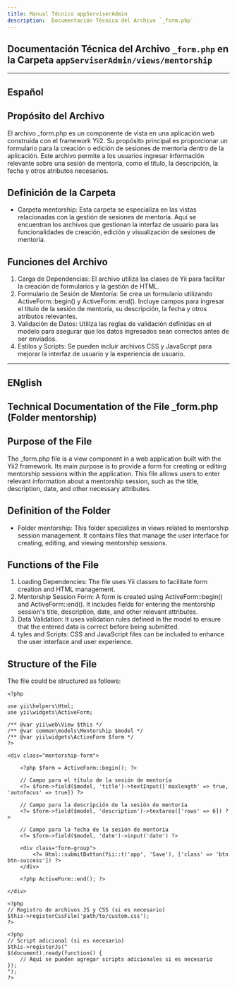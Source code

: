 ```yaml
---
title: Manual Técnico appServiserAdmin
description:  Documentación Técnica del Archivo `_form.php`
---
```


## Documentación Técnica del Archivo `_form.php` en la Carpeta `appServiserAdmin/views/mentorship`

---

## Español

## Propósito del Archivo
El archivo _form.php es un componente de vista en una aplicación web construida con el framework Yii2. Su propósito principal es proporcionar un formulario para la creación o edición de sesiones de mentoría dentro de la aplicación. Este archivo permite a los usuarios ingresar información relevante sobre una sesión de mentoría, como el título, la descripción, la fecha y otros atributos necesarios.

## Definición de la Carpeta
- Carpeta mentorship: Esta carpeta se especializa en las vistas relacionadas con la gestión de sesiones de mentoría. Aquí se encuentran los archivos que gestionan la interfaz de usuario para las funcionalidades de creación, edición y visualización de sesiones de mentoría.

## Funciones del Archivo
1. Carga de Dependencias: El archivo utiliza las clases de Yii para facilitar la creación de formularios y la gestión de HTML.
2. Formulario de Sesión de Mentoría:
Se crea un formulario utilizando ActiveForm::begin() y ActiveForm::end().
Incluye campos para ingresar el título de la sesión de mentoría, su descripción, la fecha y otros atributos relevantes.
3. Validación de Datos:
Utiliza las reglas de validación definidas en el modelo para asegurar que los datos ingresados sean correctos antes de ser enviados.
4. Estilos y Scripts:
Se pueden incluir archivos CSS y JavaScript para mejorar la interfaz de usuario y la experiencia de usuario.

---

## ENglish

## Technical Documentation of the File _form.php (Folder mentorship)

## Purpose of the File
The _form.php file is a view component in a web application built with the Yii2 framework. Its main purpose is to provide a form for creating or editing mentorship sessions within the application. This file allows users to enter relevant information about a mentorship session, such as the title, description, date, and other necessary attributes.

## Definition of the Folder
- Folder mentorship: This folder specializes in views related to mentorship session management. It contains files that manage the user interface for creating, editing, and viewing mentorship sessions.

## Functions of the File
1. Loading Dependencies: The file uses Yii classes to facilitate form creation and HTML management.
2. Mentorship Session Form:
A form is created using ActiveForm::begin() and ActiveForm::end().
It includes fields for entering the mentorship session's title, description, date, and other relevant attributes.
3. Data Validation:
It uses validation rules defined in the model to ensure that the entered data is correct before being submitted.
4. tyles and Scripts:
CSS and JavaScript files can be included to enhance the user interface and user experience.

## Structure of the File
The file could be structured as follows:
```
<?php

use yii\helpers\Html;
use yii\widgets\ActiveForm;

/** @var yii\web\View $this */
/** @var common\models\Mentorship $model */
/** @var yii\widgets\ActiveForm $form */
?>

<div class="mentorship-form">

    <?php $form = ActiveForm::begin(); ?>

    // Campo para el título de la sesión de mentoría
    <?= $form->field($model, 'title')->textInput(['maxlength' => true, 'autofocus' => true]) ?>

    // Campo para la descripción de la sesión de mentoría
    <?= $form->field($model, 'description')->textarea(['rows' => 6]) ?>

    // Campo para la fecha de la sesión de mentoría
    <?= $form->field($model, 'date')->input('date') ?>

    <div class="form-group">
        <?= Html::submitButton(Yii::t('app', 'Save'), ['class' => 'btn btn-success']) ?>
    </div>

    <?php ActiveForm::end(); ?>

</div>

<?php
// Registro de archivos JS y CSS (si es necesario)
$this->registerCssFile('path/to/custom.css');
?>

<?php 
// Script adicional (si es necesario)
$this->registerJs("
$(document).ready(function() {
    // Aquí se pueden agregar scripts adicionales si es necesario
});
");
?>
```